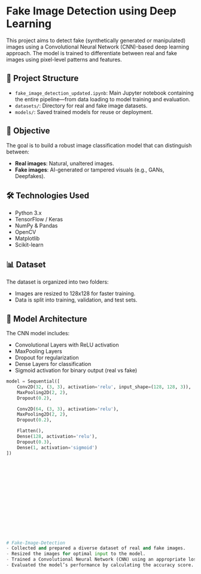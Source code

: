 # Fake Image Detection using Deep Learning

This project aims to detect fake (synthetically generated or manipulated) images using a Convolutional Neural Network (CNN)-based deep learning approach. The model is trained to differentiate between real and fake images using pixel-level patterns and features.

## 📁 Project Structure

- `fake_image_detection_updated.ipynb`: Main Jupyter notebook containing the entire pipeline—from data loading to model training and evaluation.
- `datasets/`: Directory for real and fake image datasets.
- `models/`: Saved trained models for reuse or deployment.

## 📌 Objective

The goal is to build a robust image classification model that can distinguish between:
- **Real images**: Natural, unaltered images.
- **Fake images**: AI-generated or tampered visuals (e.g., GANs, Deepfakes).

## 🛠️ Technologies Used

- Python 3.x
- TensorFlow / Keras
- NumPy & Pandas
- OpenCV
- Matplotlib
- Scikit-learn

## 📊 Dataset

The dataset is organized into two folders:
- Images are resized to 128x128 for faster training.
- Data is split into training, validation, and test sets.

## 🧠 Model Architecture

The CNN model includes:

- Convolutional Layers with ReLU activation
- MaxPooling Layers
- Dropout for regularization
- Dense Layers for classification
- Sigmoid activation for binary output (real vs fake)

```python
model = Sequential([
    Conv2D(32, (3, 3), activation='relu', input_shape=(128, 128, 3)),
    MaxPooling2D(2, 2),
    Dropout(0.2),

    Conv2D(64, (3, 3), activation='relu'),
    MaxPooling2D(2, 2),
    Dropout(0.2),

    Flatten(),
    Dense(128, activation='relu'),
    Dropout(0.3),
    Dense(1, activation='sigmoid')
])
















# Fake-Image-Detection
- Collected and prepared a diverse dataset of real and fake images.
- Resized the images for optimal input to the model.
- Trained a Convolutional Neural Network (CNN) using an appropriate loss function and optimizer.
- Evaluated the model’s performance by calculating the accuracy score.
